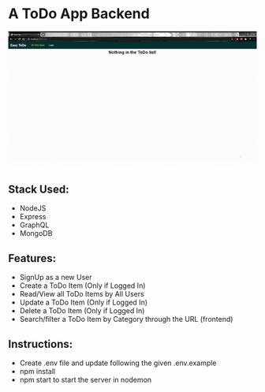 # A ToDo App Backend
![Demo](https://github.com/tausvels/toDo_nodeJS_graphQL/blob/master/resources/ToDo%20App%20Demo.gif?raw=true)
## Stack Used:
  - NodeJS
  - Express
  - GraphQL
  - MongoDB
## Features:
  - SignUp as a new User
  - Create a ToDo Item (Only if Logged In)
  - Read/View all ToDo Items by All Users
  - Update a ToDo Item (Only if Logged In)
  - Delete a ToDo Item (Only if Logged In)
  - Search/filter a ToDo Item by Category through the URL (frontend)
## Instructions:
  - Create .env file and update following the given .env.example
  - npm install
  - npm start to start the server in nodemon
